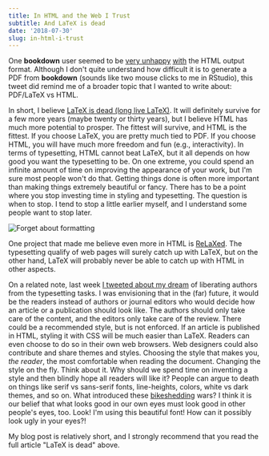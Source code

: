 ```yaml
---
title: In HTML and the Web I Trust
subtitle: And LaTeX is dead
date: '2018-07-30'
slug: in-html-i-trust
---
```


One **bookdown** user seemed to be [very unhappy](https://twitter.com/conjja/status/1023621901602770944) [with](https://i.imgur.com/5RqREyv.png) the HTML output format. Although I don't quite understand how difficult it is to generate a PDF from **bookdown** (sounds like two mouse clicks to me in RStudio), this tweet did remind me of a broader topic that I wanted to write about: PDF/LaTeX vs HTML.

In short, I believe [LaTeX is dead (long live LaTeX)](https://www.authorea.com/users/5713/articles/19359). It will definitely survive for a few more years (maybe twenty or thirty years), but I believe HTML has much more potential to prosper. The fittest will survive, and HTML is the fittest. If you choose LaTeX, you are pretty much tied to PDF. If you choose HTML, you will have much more freedom and fun (e.g., interactivity). In terms of typesetting, HTML cannot beat LaTeX, but it all depends on how good you want the typesetting to be. On one extreme, you could spend an infinite amount of time on improving the appearance of your work, but I'm sure most people won't do that. Getting things done is often more important than making things extremely beautiful or fancy. There has to be a point where you stop investing time in styling and typesetting. The question is when to stop. I tend to stop a little earlier myself, and I understand some people want to stop later.

![Forget about formatting](https://slides.yihui.name/gif/flip-table.jpg)

One project that made me believe even more in HTML is [ReLaXed](https://github.com/RelaxedJS/ReLaXed). The typesetting qualify of web pages will surely catch up with LaTeX, but on the other hand, LaTeX will probably never be able to catch up with HTML in other aspects.

On a related note, last week [I tweeted about my dream](https://twitter.com/xieyihui/status/1022873179532996609) of liberating authors from the typesetting tasks. I was envisioning that in the (far) future, it would be the readers instead of authors or journal editors who would decide how an article or a publication should look like. The authors should only take care of the content, and the editors only take care of the review. There could be a recommended style, but is not enforced. If an article is published in HTML, styling it with CSS will be much easier than LaTeX. Readers can even choose to do so in their own web browsers. Web designers could also contribute and share themes and styles. Choosing the style that makes you, _the reader_, the most comfortable when reading the document. Changing the style on the fly. Think about it. Why should we spend time on inventing a style and then blindly hope all readers will like it? People can argue to death on things like serif vs sans-serif fonts, line-heights, colors, white vs dark themes, and so on. What introduced these [bikeshedding](https://en.wikipedia.org/wiki/Law_of_triviality) wars? I think it is our belief that what looks good in our own eyes must look good in other people's eyes, too. Look! I'm using this beautiful font! How can it possibly look ugly in your eyes?!

My blog post is relatively short, and I strongly recommend that you read the full article "LaTeX is dead" above.
